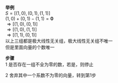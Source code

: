 **举例**  
 $S=[(1,0),(0,1),(1,1)]$   
 $(1,0)+(0,1)-(1,1)=\mathbf0$   
 $\Rightarrow[(1,0),(0,1)]$   
 $\Rightarrow[(1,0),(1,1)]$   
 $\Rightarrow[(1,1),(0,1)]$   
以上三组都是极大线性无关组，极大线性无关组不唯一  
但是里面向量的个数唯一  
  
**步骤**  
1 是否存在一组不全为零的数，若是，则停止  
  
2 舍弃其中一个系数不为零的向量，转到第1步  
